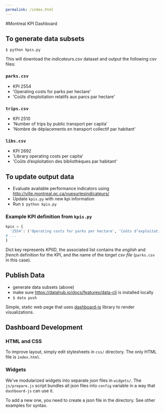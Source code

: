 ```yaml
---
permalink: /index.html
---
```

#Montreal KPI Dashboard
## To generate data subsets
`$ python kpis.py`

This will download the _indicateurs.csv_ dataset and output the following csv files:

### `parks.csv`
* KPI 2554
* 'Operating costs for parks per hectare'
* 'Coûts d’exploitation relatifs aux parcs par hectare'

### `trips.csv`
* KPI 2510
* 'Number of trips by public transport per capita'
* 'Nombre de déplacements en transport collectif par habitant'

### `libs.csv`
* KPI 2692
* 'Library operating costs per capita'
* 'Coûts d’exploitation des bibliothèques par habitant'

## To update output data
* Evaluate available performance indicators using http://ville.montreal.qc.ca/vuesurlesindicateurs/
* Update `kpis.py` with new kpi information
* Run `$ python kpis.py`
### Example KPI definition from `kpis.py`
```python
kpis = {
  '2554': ('Operating costs for parks per hectare', 'Coûts d’exploitation relatifs aux parcs par hectare', 'parks'),
# ...
}
```

Dict key represents _KPIID_, the associated list contains the _english_ and _french_ definition for the KPI, and the name of the _target csv file_ (`parks.csv` in this case).

## Publish Data
* generate data subsets (above)
* make sure https://datahub.io/docs/features/data-cli is installed locally
* `$ data push`

Simple, static web page that uses [dashboard-js](https://github.com/datahq/dashboard-js) library to render visualizations.

## Dashboard Development

### HTML and CSS

To improve layout, simply edit stylesheets in `css/` directory. The only HTML file is `index.html`.

### Widgets

We've modularized widgets into separate json files in `widgets/`. The `js/prepare.js` script bundles all json files into `config` variable in a way that `dashboard-js` can use it.

To add a new one, you need to create a json file in the directory. See other examples for syntax.
